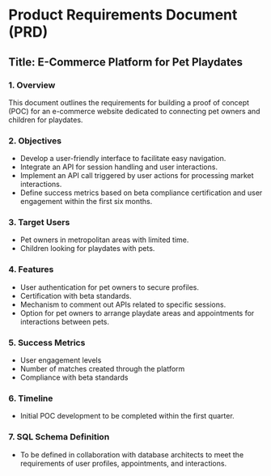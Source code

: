# Product Requirements Document (PRD)

## Title: E-Commerce Platform for Pet Playdates

### 1. Overview  
This document outlines the requirements for building a proof of concept (POC) for an e-commerce website dedicated to connecting pet owners and children for playdates.  

### 2. Objectives  
- Develop a user-friendly interface to facilitate easy navigation.  
- Integrate an API for session handling and user interactions.  
- Implement an API call triggered by user actions for processing market interactions.  
- Define success metrics based on beta compliance certification and user engagement within the first six months.

### 3. Target Users  
- Pet owners in metropolitan areas with limited time.  
- Children looking for playdates with pets.

### 4. Features  
- User authentication for pet owners to secure profiles.  
- Certification with beta standards.  
- Mechanism to comment out APIs related to specific sessions.  
- Option for pet owners to arrange playdate areas and appointments for interactions between pets.

### 5. Success Metrics  
- User engagement levels  
- Number of matches created through the platform  
- Compliance with beta standards

### 6. Timeline  
- Initial POC development to be completed within the first quarter. 

### 7. SQL Schema Definition  
- To be defined in collaboration with database architects to meet the requirements of user profiles, appointments, and interactions.